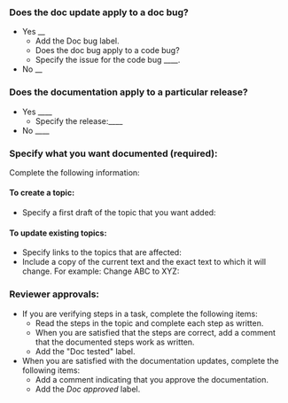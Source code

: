 ### Does the doc update apply to a doc bug? 
- Yes __
   - Add the Doc bug label.
   - Does the doc bug apply to a code bug?
    - Specify the issue for the code bug ____.
- No __

### Does the documentation apply to a particular release?
- Yes ____
  - Specify the release:____
- No  ____

### Specify what you want documented (required):
Complete the following information:

#### To create a topic:
- Specify a first draft of the topic that you want added:
#### To update existing topics:
- Specify links to the topics that are affected:
- Include a copy of the current text and the exact text to which it will change. For example: Change ABC to XYZ:

### Reviewer approvals:
- If you are verifying steps in a task, complete the following items:
  - Read the steps in the topic and complete each step as written.
  - When you are satisfied that the steps are correct, add a comment that the documented steps work as written.
  - Add the "Doc tested" label.
- When you are satisfied with the documentation updates, complete the following items:
  - Add a comment indicating that you approve the documentation.
  - Add the *Doc approved* label.
